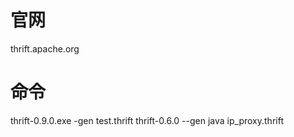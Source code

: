 # 官网
thrift.apache.org

# 命令
thrift-0.9.0.exe -gen test.thrift
thrift-0.6.0 --gen java  ip_proxy.thrift
